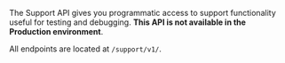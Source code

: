 The Support API gives you programmatic access to support functionality useful
for testing and debugging. **This API is not available in the Production
environment**.

All endpoints are located at `/support/v1/`.
